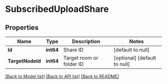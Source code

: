 # SubscribedUploadShare

## Properties
Name | Type | Description | Notes
------------ | ------------- | ------------- | -------------
**Id** | **int64** | Share ID | [default to null]
**TargetNodeId** | **int64** | Target room or folder ID | [optional] [default to null]

[[Back to Model list]](../README.md#documentation-for-models) [[Back to API list]](../README.md#documentation-for-api-endpoints) [[Back to README]](../README.md)

